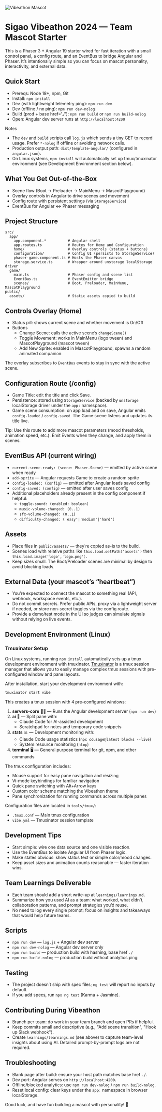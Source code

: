 ![Vibeathon Mascot](vibeathon.png)

# Sigao Vibeathon 2024 — Team Mascot Starter

This is a Phaser 3 + Angular 19 starter wired for fast iteration with a small control panel, a config route, and an EventBus to bridge Angular and Phaser. It’s intentionally simple so you can focus on mascot personality, interactivity, and external data.

## Quick Start
- Prereqs: Node 18+, npm, Git
- Install: `npm install`
- Dev (with lightweight telemetry ping): `npm run dev`
- Dev (offline / no ping): `npm run dev-nolog`
- Build (prod + base href='./'): `npm run build` or `npm run build-nolog`
- Open: Angular dev server runs at `http://localhost:4200`

Notes
- The `dev` and `build` scripts call `log.js` which sends a tiny GET to record usage. Prefer `*-nolog` if offline or avoiding network calls.
- Production output path: `dist/template-angular/` (configured in `angular.json`).
- On Linux systems, `npm install` will automatically set up tmux/tmuxinator environment (see Development Environment section below).

## What You Get Out-of-the-Box
- Scene flow (Boot → Preloader → MainMenu → MascotPlayground)
- Overlay controls in Angular to drive scenes and movement
- Config route with persistent settings (via `StorageService`)
- EventBus for Angular ↔ Phaser messaging

## Project Structure
```
src/
  app/
    app.component.*          # Angular shell
    app.routes.ts            # Routes for Home and Configuration
    home/                    # Overlay controls (status + buttons)
    configuration/           # Config UI (persists to StorageService)
    phaser-game.component.ts # Hosts the Phaser canvas
    storage.service.ts       # Wrapper around unstorage localStorage driver
  game/
    main.ts                  # Phaser config and scene list
    EventBus.ts              # EventEmitter bridge
    scenes/                  # Boot, Preloader, MainMenu, MascotPlayground
public/
  assets/                    # Static assets copied to build
```

## Controls Overlay (Home)
- Status pill: shows current scene and whether movement is On/Off
- Buttons
  - Change Scene: calls the active scene’s `changeScene()`
  - Toggle Movement: works in MainMenu (logo tween) and MascotPlayground (mascot tween)
  - Add New Sprite: enabled in MascotPlayground, spawns a random animated companion

The overlay subscribes to `EventBus` events to stay in sync with the active scene.

## Configuration Route (/config)
- Game Title: edit the title and click Save.
- Persistence: stored using `StorageService` (backed by `unstorage` localStorage driver under the `app:` namespace).
- Game scene consumption: on app load and on save, Angular emits `config-loaded` / `config-saved`. The Game scene listens and updates its title live.

Tip: Use this route to add more mascot parameters (mood thresholds, animation speed, etc.). Emit Events when they change, and apply them in scenes.

## EventBus API (current wiring)
- `current-scene-ready: (scene: Phaser.Scene)` — emitted by active scene when ready
- `add-sprite` — Angular requests Game to create a random sprite
- `config-loaded: (config)` — emitted after Angular loads saved config
- `config-saved: (config)` — emitted after user saves config
- Additional placeholders already present in the config component if helpful:
  - `toggle-sound: (enabled: boolean)`
  - `music-volume-changed: (0..1)`
  - `sfx-volume-changed: (0..1)`
  - `difficulty-changed: ('easy'|'medium'|'hard')`

## Assets
- Place files in `public/assets/` — they’re copied as-is to the build.
- Scenes load with relative paths like `this.load.setPath('assets')` then `this.load.image('logo','logo.png')`.
- Keep sizes small. The Boot/Preloader scenes are minimal by design to avoid blocking loads.

## External Data (your mascot’s “heartbeat”)
- You’re expected to connect the mascot to something real (API, webhook, workspace events, etc.).
- Do not commit secrets. Prefer public APIs, proxy via a lightweight server if needed, or store non-secret toggles via the config route.
- Provide a demo/test mode in the UI so judges can simulate signals without relying on live events.

## Development Environment (Linux)

### Tmuxinator Setup
On Linux systems, running `npm install` automatically sets up a tmux development environment with tmuxinator. [Tmuxinator](https://github.com/tmuxinator/tmuxinator) is a tmux session manager that allows you to easily manage complex tmux sessions with pre-configured window and pane layouts.

After installation, start your development environment with:
```bash
tmuxinator start vibe
```

This creates a tmux session with 4 pre-configured windows:

1. **servers-core** 🫘🫘 — Runs the Angular development server (`npm run dev`)
2. **ai** 📎 — Split pane with:
   - Claude Code for AI-assisted development
   - Scratchpad for notes and temporary code snippets
3. **stats** 📊 — Development monitoring with:
   - Claude Code usage statistics (`npx ccusage@latest blocks --live`)
   - System resource monitoring (`htop`)
4. **terminal** 🖥 — General purpose terminal for git, npm, and other commands

The tmux configuration includes:
- Mouse support for easy pane navigation and resizing
- Vi-mode keybindings for familiar navigation
- Quick pane switching with Alt+Arrow keys
- Custom color scheme matching the Vibeathon theme
- Pane synchronization for running commands across multiple panes

Configuration files are located in `tools/tmux/`:
- `.tmux.conf` — Main tmux configuration
- `vibe.yml` — Tmuxinator session template

## Development Tips
- Start simple: wire one data source and one visible reaction.
- Use the EventBus to isolate Angular UI from Phaser logic.
- Make states obvious: show status text or simple color/mood changes.
- Keep asset sizes and animation counts reasonable — faster iteration wins.

## Team Learnings Deliverable
- Each team should add a short write-up at `learnings/learnings.md`.
- Summarize how you used AI as a team: what worked, what didn’t, collaboration patterns, and prompt strategies you’d reuse.
- No need to log every single prompt; focus on insights and takeaways that would help future teams.

## Scripts
- `npm run dev` — `log.js` + Angular dev server
- `npm run dev-nolog` — Angular dev server only
- `npm run build` — production build with hashing, base href `./`
- `npm run build-nolog` — production build without analytics ping

## Testing
- The project doesn’t ship with spec files; `ng test` will report no inputs by default.
- If you add specs, run `npx ng test` (Karma + Jasmine).

## Contributing During Vibeathon
- Branch per team: do work in your team branch and open PRs if helpful.
- Keep commits small and descriptive (e.g., "Add scene transition", "Hook up Slack webhook").
- Create `learnings/learnings.md` (see above) to capture team-level insights about using AI. Detailed prompt-by-prompt logs are not required.

## Troubleshooting
- Blank page after build: ensure your host path matches base href `./`.
- Dev port: Angular serves on `http://localhost:4200`.
- Offline/blocked analytics: use `npm run dev-nolog` / `npm run build-nolog`.
- Reset local config: clear keys under the `app:` namespace in browser localStorage.

Good luck, and have fun building a mascot with personality! 🎉
